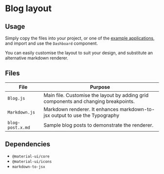 # Blog layout

## Usage

Simply copy the files into your project, or one of the [example applications](https://github.com/mui-org/material-ui/tree/master/examples), and import and use the `Dashboard` component.

You can easily customise the layout to suit your design, and substitute an alternative markdown renderer.

## Files

| File  | Purpose  |
|---    |---       |
| `Blog.js` | Main file. Customise the layout by adding grid components and changing breakpoints. |
| `Markdown.js` | Markdown renderer. It enhances markdown-to-jsx output to use the Typography |component. You can customise it or substitute an alternative.
| `blog-post.x.md` | Sample blog posts to demonstrate the renderer.|

## Dependencies

- `@material-ui/core`
- `@material-ui/icons`
- `markdown-to-jsx`
